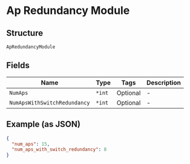 
# Ap Redundancy Module

## Structure

`ApRedundancyModule`

## Fields

| Name | Type | Tags | Description |
|  --- | --- | --- | --- |
| `NumAps` | `*int` | Optional | - |
| `NumApsWithSwitchRedundancy` | `*int` | Optional | - |

## Example (as JSON)

```json
{
  "num_aps": 15,
  "num_aps_with_switch_redundancy": 8
}
```

